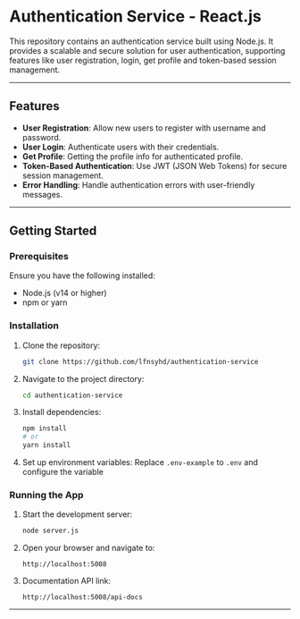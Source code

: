 # Authentication Service - React.js

This repository contains an authentication service built using Node.js. It provides a scalable and secure solution for user authentication, supporting features like user registration, login, get profile and token-based session management.

---

## Features

- **User Registration**: Allow new users to register with username and password.
- **User Login**: Authenticate users with their credentials.
- **Get Profile**: Getting the profile info for authenticated profile.
- **Token-Based Authentication**: Use JWT (JSON Web Tokens) for secure session management.
- **Error Handling**: Handle authentication errors with user-friendly messages.

---

## Getting Started

### Prerequisites

Ensure you have the following installed:
- Node.js (v14 or higher)
- npm or yarn

### Installation

1. Clone the repository:
   ```bash
   git clone https://github.com/lfnsyhd/authentication-service
   ```

2. Navigate to the project directory:
   ```bash
   cd authentication-service
   ```

3. Install dependencies:
   ```bash
   npm install
   # or
   yarn install
   ```

4. Set up environment variables:
   Replace `.env-example` to `.env` and configure the variable

### Running the App

1. Start the development server:
   ```bash
   node server.js

2. Open your browser and navigate to:
   ```
   http://localhost:5008
   ```

2. Documentation API link:
   ```
   http://localhost:5008/api-docs
   ```

---